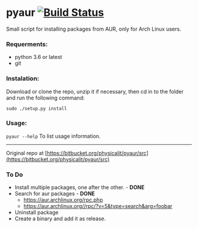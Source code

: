 # pyaur [![Build Status](https://travis-ci.org/physicalit/pyaur.svg?branch=master)](https://travis-ci.org/physicalit/pyaur)
Small script for installing packages from AUR, only for Arch Linux users.

### Requerments:

  - python 3.6 or latest
  - git

### Instalation:

Download or clone the repo, unzip it if necessary, then cd in to the folder and run the following command:

    sudo ./setup.py install

### Usage:

`pyaur --help` To list usage information.

---

Original repo at [https://bitbucket.org/physicalit/pyaur/src](https://bitbucket.org/physicalit/pyaur/src)

### To Do

 * Install multiple packages, one after the other. - **DONE**
 * Search for aur packages - **DONE**
    * https://aur.archlinux.org/rpc.php
    * https://aur.archlinux.org//rpc/?v=5&type=search&arg=foobar
 * Uninstall package
 * Create a binary and add it as release.
